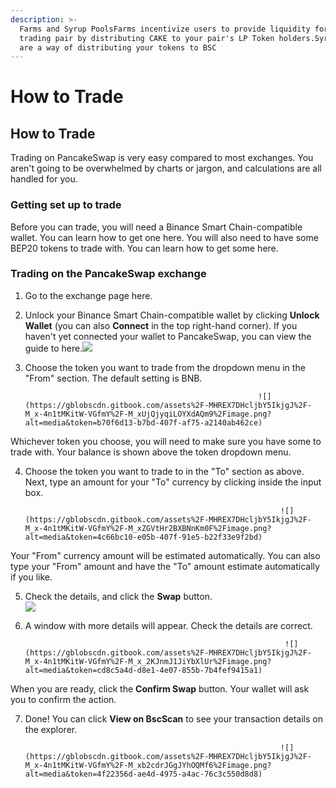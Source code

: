```yaml
---
description: >-
  Farms and Syrup PoolsFarms incentivize users to provide liquidity for your
  trading pair by distributing CAKE to your pair's LP Token holders.Syrup Pools
  are a way of distributing your tokens to BSC
---
```


# How to Trade

## How to Trade

Trading on PancakeSwap is very easy compared to most exchanges. You aren't going to be overwhelmed by charts or jargon, and calculations are all handled for you.

### Getting set up to trade <a id="getting-set-up-to-trade"></a>

Before you can trade, you will need a Binance Smart Chain-compatible wallet. You can learn how to get one here. You will also need to have some BEP20 tokens to trade with. You can learn how to get some here.

### Trading on the PancakeSwap exchange <a id="trading-on-the-pancakeswap-exchange"></a>

1. Go to the exchange page here.

2. Unlock your Binance Smart Chain-compatible wallet by clicking **Unlock Wallet** \(you can also **Connect** in the top right-hand corner\). If you haven't yet connected your wallet to PancakeSwap, you can view the guide to here.![](https://gblobscdn.gitbook.com/assets%2F-MHREX7DHcljbY5IkjgJ%2F-M_x-4n1tMKitW-VGfmY%2F-M_xTw4wFN4vQcWbR3y0%2Fimage.png?alt=media&token=5611427b-88d9-4026-9702-bd6eae84faad)

3. Choose the token you want to trade from the dropdown menu in the "From" section. The default setting is BNB. 

                                                           ![](https://gblobscdn.gitbook.com/assets%2F-MHREX7DHcljbY5IkjgJ%2F-M_x-4n1tMKitW-VGfmY%2F-M_xUjQjyqiLOYXdAQm9%2Fimage.png?alt=media&token=b70f6d13-b7bd-407f-af75-a2140ab462ce)

Whichever token you choose, you will need to make sure you have some to trade with. Your balance is shown above the token dropdown menu.

4. Choose the token you want to trade to in the "To" section as above. Next, type an amount for your "To" currency by clicking inside the input box.

                                                                ![](https://gblobscdn.gitbook.com/assets%2F-MHREX7DHcljbY5IkjgJ%2F-M_x-4n1tMKitW-VGfmY%2F-M_xZGVtHr2BXBNnKm0F%2Fimage.png?alt=media&token=4c66bc10-e05b-407f-91e5-b22f33e9f2bd)

Your "From" currency amount will be estimated automatically. You can also type your "From" amount and have the "To" amount estimate automatically if you like.

5. Check the details, and click the **Swap** button.  
                                                               ![](https://gblobscdn.gitbook.com/assets%2F-MHREX7DHcljbY5IkjgJ%2F-M_x-4n1tMKitW-VGfmY%2F-M_xZnKtxkjzof6akqYD%2Fimage.png?alt=media&token=8fd717eb-e686-433b-9f5c-8d77753d6c43)

6. A window with more details will appear. Check the details are correct.

                                                                 ![](https://gblobscdn.gitbook.com/assets%2F-MHREX7DHcljbY5IkjgJ%2F-M_x-4n1tMKitW-VGfmY%2F-M_x_2KJnmJ1JiYbXlUr%2Fimage.png?alt=media&token=cd8c5a4d-d8e1-4e07-855b-7b4fef9415a1)

When you are ready, click the **Confirm Swap** button. Your wallet will ask you to confirm the action.

7. Done! You can click **View on BscScan** to see your transaction details on the explorer.

                                                                ![](https://gblobscdn.gitbook.com/assets%2F-MHREX7DHcljbY5IkjgJ%2F-M_x-4n1tMKitW-VGfmY%2F-M_xb2cdrJGgJYhOQMf6%2Fimage.png?alt=media&token=4f22356d-ae4d-4975-a4ac-76c3c550d8d8)

​

